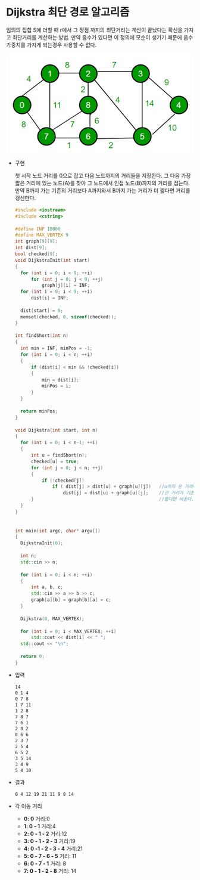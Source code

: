 # Dijkstra 최단 경로 알고리즘

임의의 집합 S에 더할 때 r에서 그 정점 까지의 최단거리는 계산이 끝났다는 확신을 가지고 최단거리를 계산하는 방법. 만약 음수가 있다면 이 정의에 모순이 생기기 때문에 음수 가중치를 가지게 되는경우 사용할 수 없다.


![PathFindTree](image/PathFindTree.png)



* 구현

  첫 시작 노드 거리를 0으로 잡고 다음 노드까지의 거리들을 저장한다. 그 다음 가장 짧은 거리에 있는 노드(A)를 찾아 그 노드에서 인접 노드(B)까지의 거리를 잡는다. 만약 B까지 가는 기존의 거리보다 A까지와서 B까지 가는 거리가 더 짧다면 거리를 갱신한다.

  ```c++
  #include <iostream>
  #include <cstring>
  
  #define INF 10000
  #define MAX_VERTEX 9
  int graph[9][9];
  int dist[9];
  bool checked[9];
  void DijkstraInit(int start)
  {
  	for (int i = 0; i < 9; ++i)
  		for (int j = 0; j < 9; ++j)
  			graph[j][i] = INF;
  	for (int i = 0; i < 9; ++i)
  		dist[i] = INF;
  
  	dist[start] = 0;
  	memset(checked, 0, sizeof(checked));
  }
  
  int findShort(int n)
  {
  	int min = INF, minPos = -1;
  	for (int i = 0; i < n; ++i)
  	{
  		if (dist[i] < min && !checked[i])
  		{
  			min = dist[i];
  			minPos = i;
  		}
  	}
  
  	return minPos;
  }
  
  void Dijkstra(int start, int n)
  {
  	for (int i = 0; i < n-1; ++i)
  	{
  		int u = findShort(n);
  		checked[u] = true;
  		for (int j = 0; j < n; ++j)
  		{
  			if (!checked[j])
  				if ( dist[j] > dist[u] + graph[u][j])	//u까지 온 거리에서 u에서 j를 통해 
  					dist[j] = dist[u] + graph[u][j];	//간 거리가 기존의 j까지 거리보다 
  		}												//짧다면 바꾼다.
  	}
  }
  
  
  int main(int argc, char* argv[])
  {
  	DijkstraInit(0);
  
  	int n;
  	std::cin >> n;
  
  	for (int i = 0; i < n; ++i)
  	{
  		int a, b, c;
  		std::cin >> a >> b >> c;
  		graph[a][b] = graph[b][a] = c;
  	}
  
  	Dijkstra(0, MAX_VERTEX);
  
  	for (int i = 0; i < MAX_VERTEX; ++i)
  		std::cout << dist[i] << " ";
  	std::cout << "\n";
  
  	return 0;
  }
  ```

  

* 입력

  ```
  14
  0 1 4
  0 7 8
  1 7 11
  1 2 8
  7 8 7
  7 6 1
  2 8 2
  8 6 6
  2 3 7
  2 5 4
  6 5 2
  3 5 14
  3 4 9
  5 4 10
  ```

  

* 결과

  ```
  0 4 12 19 21 11 9 8 14
  ```

  

* 각 이동 거리
  * **0: 0** 거리:0
  * **1: 0 - 1** 거리:4
  * **2: 0 - 1 - 2** 거리:12
  * **3: 0 - 1 - 2 - 3** 거리:19
  * **4: 0 -1 - 2 - 3 - 4** 거리:21
  * **5: 0 - 7 - 6 - 5** 거리: 11
  * **6: 0 - 7 - 1** 거리: 8
  * **7: 0 - 1 - 2 - 8** 거리: 14
